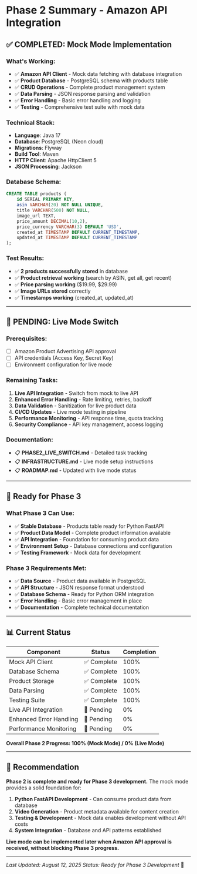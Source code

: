 # Phase 2 Summary - Amazon API Integration

## ✅ **COMPLETED: Mock Mode Implementation**

### **What's Working:**
- ✅ **Amazon API Client** - Mock data fetching with database integration
- ✅ **Product Database** - PostgreSQL schema with products table
- ✅ **CRUD Operations** - Complete product management system
- ✅ **Data Parsing** - JSON response parsing and validation
- ✅ **Error Handling** - Basic error handling and logging
- ✅ **Testing** - Comprehensive test suite with mock data

### **Technical Stack:**
- **Language**: Java 17
- **Database**: PostgreSQL (Neon cloud)
- **Migrations**: Flyway
- **Build Tool**: Maven
- **HTTP Client**: Apache HttpClient 5
- **JSON Processing**: Jackson

### **Database Schema:**
```sql
CREATE TABLE products (
    id SERIAL PRIMARY KEY,
    asin VARCHAR(20) NOT NULL UNIQUE,
    title VARCHAR(500) NOT NULL,
    image_url TEXT,
    price_amount DECIMAL(10,2),
    price_currency VARCHAR(3) DEFAULT 'USD',
    created_at TIMESTAMP DEFAULT CURRENT_TIMESTAMP,
    updated_at TIMESTAMP DEFAULT CURRENT_TIMESTAMP
);
```

### **Test Results:**
- ✅ **2 products successfully stored** in database
- ✅ **Product retrieval working** (search by ASIN, get all, get recent)
- ✅ **Price parsing working** ($19.99, $29.99)
- ✅ **Image URLs stored** correctly
- ✅ **Timestamps working** (created_at, updated_at)

---

## 🔲 **PENDING: Live Mode Switch**

### **Prerequisites:**
- [ ] Amazon Product Advertising API approval
- [ ] API credentials (Access Key, Secret Key)
- [ ] Environment configuration for live mode

### **Remaining Tasks:**
1. **Live API Integration** - Switch from mock to live API
2. **Enhanced Error Handling** - Rate limiting, retries, backoff
3. **Data Validation** - Sanitization for live product data
4. **CI/CD Updates** - Live mode testing in pipeline
5. **Performance Monitoring** - API response time, quota tracking
6. **Security Compliance** - API key management, access logging

### **Documentation:**
- 📋 **PHASE2_LIVE_SWITCH.md** - Detailed task tracking
- 📋 **INFRASTRUCTURE.md** - Live mode setup instructions
- 📋 **ROADMAP.md** - Updated with live mode status

---

## 🚀 **Ready for Phase 3**

### **What Phase 3 Can Use:**
- ✅ **Stable Database** - Products table ready for Python FastAPI
- ✅ **Product Data Model** - Complete product information available
- ✅ **API Integration** - Foundation for consuming product data
- ✅ **Environment Setup** - Database connections and configuration
- ✅ **Testing Framework** - Mock data for development

### **Phase 3 Requirements Met:**
- ✅ **Data Source** - Product data available in PostgreSQL
- ✅ **API Structure** - JSON response format understood
- ✅ **Database Schema** - Ready for Python ORM integration
- ✅ **Error Handling** - Basic error management in place
- ✅ **Documentation** - Complete technical documentation

---

## 📊 **Current Status**

| Component | Status | Completion |
|-----------|--------|------------|
| Mock API Client | ✅ Complete | 100% |
| Database Schema | ✅ Complete | 100% |
| Product Storage | ✅ Complete | 100% |
| Data Parsing | ✅ Complete | 100% |
| Testing Suite | ✅ Complete | 100% |
| Live API Integration | 🔲 Pending | 0% |
| Enhanced Error Handling | 🔲 Pending | 0% |
| Performance Monitoring | 🔲 Pending | 0% |

**Overall Phase 2 Progress: 100% (Mock Mode) / 0% (Live Mode)**

---

## 🎯 **Recommendation**

**Phase 2 is complete and ready for Phase 3 development.** The mock mode provides a solid foundation for:

1. **Python FastAPI Development** - Can consume product data from database
2. **Video Generation** - Product metadata available for content creation
3. **Testing & Development** - Mock data enables development without API costs
4. **System Integration** - Database and API patterns established

**Live mode can be implemented later when Amazon API approval is received, without blocking Phase 3 progress.**

---

*Last Updated: August 12, 2025*
*Status: Ready for Phase 3 Development* 🚀 